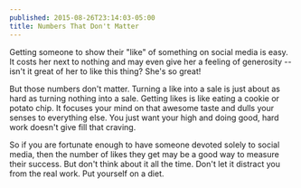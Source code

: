 ```yaml
---
published: 2015-08-26T23:14:03-05:00
title: Numbers That Don't Matter
---
```

Getting someone to show their "like" of something on social media is easy. It costs her next to nothing and may even give her a feeling of generosity -- isn't it great of her to like this thing? She's so great!

But those numbers don't matter. Turning a like into a sale is just about as hard as turning nothing into a sale. Getting likes is like eating a cookie or potato chip. It focuses your mind on that awesome taste and dulls your senses to everything else. You just want your high and doing good, hard work doesn't give fill that craving.

So if you are fortunate enough to have someone devoted solely to social media, then the number of likes they get may be a good way to measure their success. But don't think about it all the time. Don't let it distract you from the real work. Put yourself on a diet.
